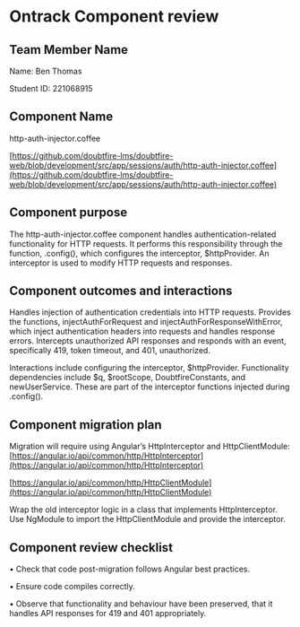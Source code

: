 # Ontrack Component review

## Team Member Name

Name: Ben Thomas

Student ID: 221068915

## Component Name

http-auth-injector.coffee

[https://github.com/doubtfire-lms/doubtfire-web/blob/development/src/app/sessions/auth/http-auth-injector.coffee](https://github.com/doubtfire-lms/doubtfire-web/blob/development/src/app/sessions/auth/http-auth-injector.coffee)

## Component purpose

The http-auth-injector.coffee component handles authentication-related functionality for HTTP
requests. It performs this responsibility through the function, .config(), which configures the
interceptor, $httpProvider. An interceptor is used to modify HTTP requests and responses.

## Component outcomes and interactions

Handles injection of authentication credentials into HTTP requests. Provides the functions,
injectAuthForRequest and injectAuthForResponseWithError, which inject authentication headers into
requests and handles response errors. Intercepts unauthorized API responses and responds with an
event, specifically 419, token timeout, and 401, unauthorized.

Interactions include configuring the interceptor,
$httpProvider. Functionality dependencies include
$q, $rootScope, DoubtfireConstants, and
newUserService. These are part of the interceptor functions injected during .config().

## Component migration plan

Migration will require using Angular’s HttpInterceptor and HttpClientModule:
[https://angular.io/api/common/http/HttpInterceptor](https://angular.io/api/common/http/HttpInterceptor)

[https://angular.io/api/common/http/HttpClientModule](https://angular.io/api/common/http/HttpClientModule)

Wrap the old interceptor logic in a class that implements HttpInterceptor. Use NgModule to import
the HttpClientModule and provide the interceptor.

## Component review checklist

• Check that code post-migration follows Angular best practices.

• Ensure code compiles correctly.

• Observe that functionality and behaviour have been preserved, that it handles API responses for
419 and 401 appropriately.
